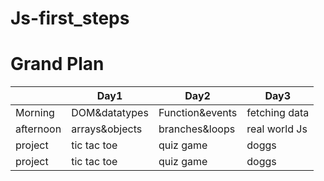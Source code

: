 # Js-first_steps
# Grand Plan 

||Day1|Day2|Day3|
|----|-----|------|-----|
|Morning|DOM&datatypes|Function&events|fetching data|
|afternoon|arrays&objects|branches&loops|real world Js|
|project|tic tac toe|quiz game|doggs|
|project|tic tac toe|quiz game|doggs|